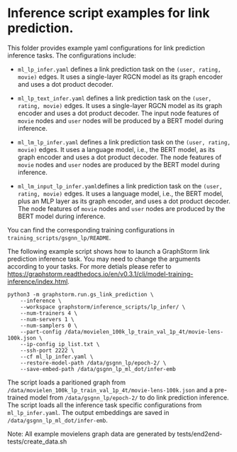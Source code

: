 # Inference script examples for link prediction.
This folder provides example yaml configurations for link prediction inference tasks. The configurations include:

  * ``ml_lp_infer.yaml`` defines a link prediction task on the ``(user, rating, movie)`` edges. It uses a single-layer RGCN model as its graph encoder and uses a dot product decoder.

  * ``ml_lp_text_infer.yaml`` defines a link prediction task on the ``(user, rating, movie)`` edges. It uses a single-layer RGCN model as its graph encoder and uses a dot product decoder. The input node features of ``movie`` nodes and ``user`` nodes will be produced by a BERT model during inference.

  * ``ml_lm_lp_infer.yaml`` defines a link prediction task on the ``(user, rating, movie)`` edges. It uses a language model, i.e., the BERT model, as its graph encoder and uses a dot product decoder. The node features of ``movie`` nodes and ``user`` nodes are produced by the BERT model during inference.

  * ``ml_lm_input_lp_infer.yaml``defines a link prediction task on the ``(user, rating, movie)`` edges. It uses a language model, i.e., the BERT model, plus an MLP layer as its graph encoder, and uses a dot product decoder. The node features of ``movie`` nodes and ``user`` nodes are produced by the BERT model during inference.

You can find the corresponding training configurations in ``training_scripts/gsgnn_lp/README``.

The following example script shows how to launch a GraphStorm link prediction inference task.
You may need to change the arguments according to your tasks.
For more detials please refer to https://graphstorm.readthedocs.io/en/v0.3.1/cli/model-training-inference/index.html.

```
python3 -m graphstorm.run.gs_link_prediction \
    --inference \
    --workspace graphstorm/inference_scripts/lp_infer/ \
    --num-trainers 4 \
    --num-servers 1 \
    --num-samplers 0 \
    --part-config /data/movielen_100k_lp_train_val_1p_4t/movie-lens-100k.json \
    --ip-config ip_list.txt \
    --ssh-port 2222 \
    --cf ml_lp_infer.yaml \
    --restore-model-path /data/gsgnn_lp/epoch-2/ \
    --save-embed-path /data/gsgnn_lp_ml_dot/infer-emb
```

The script loads a paritioned graph from ``/data/movielen_100k_lp_train_val_1p_4t/movie-lens-100k.json``
and a pre-trained model from ``/data/gsgnn_lp/epoch-2/`` to do link prediction inference.
The script loads all the inference task specific configurations from ``ml_lp_infer.yaml``.
The output embeddings are saved in ``/data/gsgnn_lp_ml_dot/infer-emb``.

Note: All example movielens graph data are generated by tests/end2end-tests/create_data.sh

